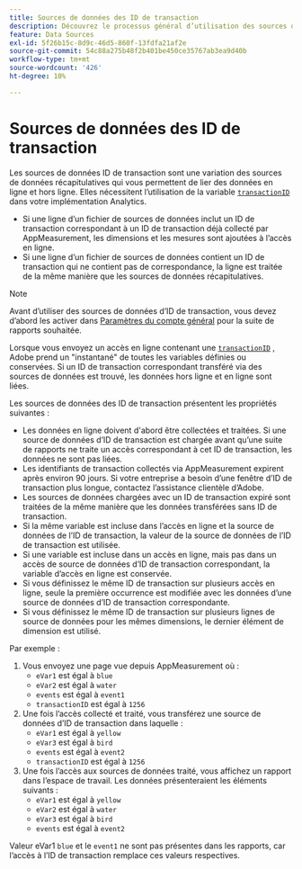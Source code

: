 ```yaml
---
title: Sources de données des ID de transaction
description: Découvrez le processus général d’utilisation des sources de données des ID de transaction.
feature: Data Sources
exl-id: 5f26b15c-8d9c-46d5-860f-13fdfa21af2e
source-git-commit: 54c88a275b48f2b401be450ce35767ab3ea9d40b
workflow-type: tm+mt
source-wordcount: '426'
ht-degree: 10%

---
```


# Sources de données des ID de transaction

Les sources de données ID de transaction sont une variation des sources de données récapitulatives qui vous permettent de lier des données en ligne et hors ligne. Elles nécessitent l’utilisation de la variable [`transactionID`](/help/implement/vars/page-vars/transactionid.md) dans votre implémentation Analytics.

* Si une ligne d’un fichier de sources de données inclut un ID de transaction correspondant à un ID de transaction déjà collecté par AppMeasurement, les dimensions et les mesures sont ajoutées à l’accès en ligne.
* Si une ligne d’un fichier de sources de données contient un ID de transaction qui ne contient pas de correspondance, la ligne est traitée de la même manière que les sources de données récapitulatives.

>[!NOTE]
>
>Avant d’utiliser des sources de données d’ID de transaction, vous devez d’abord les activer dans [Paramètres du compte général](/help/admin/admin/c-manage-report-suites/c-edit-report-suites/general/general-acct-settings-admin.md) pour la suite de rapports souhaitée.

Lorsque vous envoyez un accès en ligne contenant une [`transactionID`](/help/implement/vars/page-vars/transactionid.md) , Adobe prend un &quot;instantané&quot; de toutes les variables définies ou conservées. Si un ID de transaction correspondant transféré via des sources de données est trouvé, les données hors ligne et en ligne sont liées.

Les sources de données des ID de transaction présentent les propriétés suivantes :

* Les données en ligne doivent d&#39;abord être collectées et traitées. Si une source de données d’ID de transaction est chargée avant qu’une suite de rapports ne traite un accès correspondant à cet ID de transaction, les données ne sont pas liées.
* Les identifiants de transaction collectés via AppMeasurement expirent après environ 90 jours. Si votre entreprise a besoin d’une fenêtre d’ID de transaction plus longue, contactez l’assistance clientèle d’Adobe.
* Les sources de données chargées avec un ID de transaction expiré sont traitées de la même manière que les données transférées sans ID de transaction.
* Si la même variable est incluse dans l’accès en ligne et la source de données de l’ID de transaction, la valeur de la source de données de l’ID de transaction est utilisée.
* Si une variable est incluse dans un accès en ligne, mais pas dans un accès de source de données d’ID de transaction correspondant, la variable d’accès en ligne est conservée.
* Si vous définissez le même ID de transaction sur plusieurs accès en ligne, seule la première occurrence est modifiée avec les données d’une source de données d’ID de transaction correspondante.
* Si vous définissez le même ID de transaction sur plusieurs lignes de source de données pour les mêmes dimensions, le dernier élément de dimension est utilisé.

Par exemple :

1. Vous envoyez une page vue depuis AppMeasurement où :
   * `eVar1` est égal à `blue`
   * `eVar2` est égal à `water`
   * `events` est égal à `event1`
   * `transactionID` est égal à `1256`
2. Une fois l’accès collecté et traité, vous transférez une source de données d’ID de transaction dans laquelle :
   * `eVar1` est égal à `yellow`
   * `eVar3` est égal à `bird`
   * `events` est égal à `event2`
   * `transactionID` est égal à `1256`
3. Une fois l’accès aux sources de données traité, vous affichez un rapport dans l’espace de travail. Les données présenteraient les éléments suivants :
   * `eVar1` est égal à `yellow`
   * `eVar2` est égal à `water`
   * `eVar3` est égal à `bird`
   * `events` est égal à `event2`

Valeur eVar1 `blue` et le `event1` ne sont pas présentes dans les rapports, car l’accès à l’ID de transaction remplace ces valeurs respectives.
